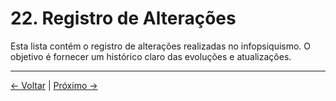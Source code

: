 # 22. Registro de Alterações

Esta lista contém o registro de alterações realizadas no infopsiquismo. O objetivo é fornecer um histórico claro das evoluções e atualizações.

---
<div class="navigation-links">
<a href="21_Colaboradores.md" class="nav-link prev-link">← Voltar</a> | <a href="23_Referências_e_Fontes.md" class="nav-link next-link">Próximo →</a>
</div>
